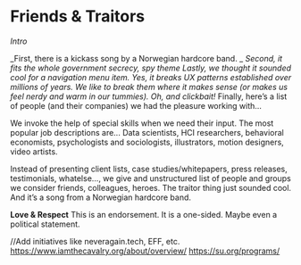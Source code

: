 # Friends & Traitors

_Intro_

_First, there is a kickass song by a Norwegian hardcore band. _
_Second, it fits the whole government secrecy, spy theme_ 
_Lastly, we thought it sounded cool for a navigation menu item. Yes, it breaks UX patterns established over millions of years. We like to break them where it makes sense (or makes us feel nerdy and warm in our tummies)._
_Oh, and clickbait!_
Finally, here’s a list of people (and their companies) we had the pleasure working with…

We invoke the help of special skills when we need their input. The most popular job descriptions are...
Data scientists, HCI researchers, behavioral economists, psychologists and sociologists, illustrators, motion designers, video artists.


Instead of presenting client lists, case studies/whitepapers, press releases, testimonials, whatelse..., we give and unstructured list of people and groups we consider friends, colleagues, heroes. The traitor thing just sounded cool. And it’s a song from a Norwegian hardcore band.

**Love & Respect**
This is an endorsement. It is a one-sided. Maybe even a political statement.

//Add initiatives like neveragain.tech, EFF, etc.
https://www.iamthecavalry.org/about/overview/
https://su.org/programs/
